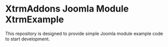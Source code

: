 # XtrmAddons Joomla Module XtrmExample

This repository is designed to provide simple Joomla module example code to start development.